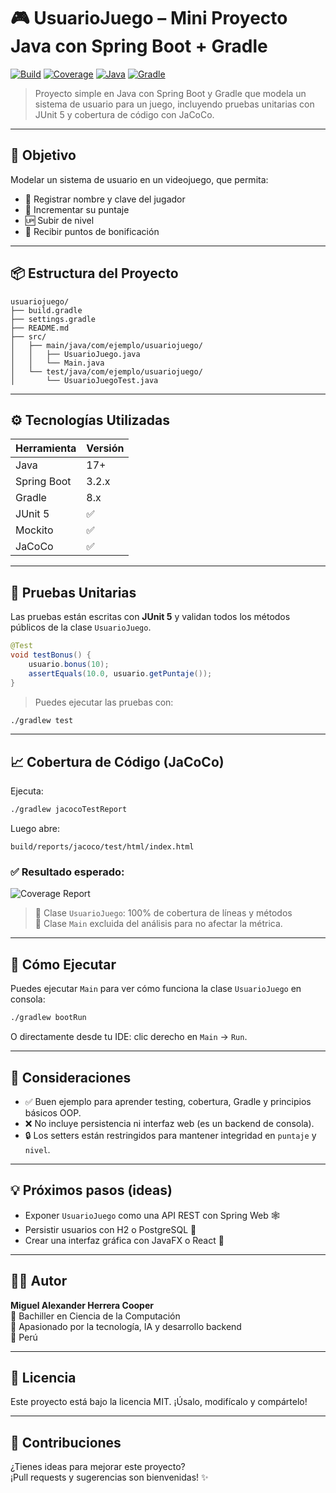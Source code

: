 # 🎮 UsuarioJuego – Mini Proyecto Java con Spring Boot + Gradle

[![Build](https://img.shields.io/badge/build-passing-brightgreen?style=flat-square)]()
[![Coverage](https://img.shields.io/badge/coverage-100%25-success?style=flat-square)]()
[![Java](https://img.shields.io/badge/Java-17-blue?style=flat-square)]()
[![Gradle](https://img.shields.io/badge/Gradle-8.7-green?style=flat-square)]()

> Proyecto simple en Java con Spring Boot y Gradle que modela un sistema de usuario para un juego, incluyendo pruebas unitarias con JUnit 5 y cobertura de código con JaCoCo.

---

## 🧠 Objetivo

Modelar un sistema de usuario en un videojuego, que permita:

- 📛 Registrar nombre y clave del jugador
- 🧮 Incrementar su puntaje
- 🆙 Subir de nivel
- 🎁 Recibir puntos de bonificación

---

## 📦 Estructura del Proyecto

```
usuariojuego/
├── build.gradle
├── settings.gradle
├── README.md
├── src/
│   ├── main/java/com/ejemplo/usuariojuego/
│   │   ├── UsuarioJuego.java
│   │   └── Main.java
│   └── test/java/com/ejemplo/usuariojuego/
│       └── UsuarioJuegoTest.java
```

---

## ⚙️ Tecnologías Utilizadas

| Herramienta      | Versión |
|------------------|---------|
| Java             | 17+     |
| Spring Boot      | 3.2.x   |
| Gradle           | 8.x     |
| JUnit 5          | ✅      |
| Mockito          | ✅      |
| JaCoCo           | ✅      |

---

## 🧪 Pruebas Unitarias

Las pruebas están escritas con **JUnit 5** y validan todos los métodos públicos de la clase `UsuarioJuego`.

```java
@Test
void testBonus() {
    usuario.bonus(10);
    assertEquals(10.0, usuario.getPuntaje());
}
```

> Puedes ejecutar las pruebas con:
```bash
./gradlew test
```

---

## 📈 Cobertura de Código (JaCoCo)

Ejecuta:
```bash
./gradlew jacocoTestReport
```

Luego abre:

```
build/reports/jacoco/test/html/index.html
```

### ✅ Resultado esperado:
![Coverage Report](https://i.imgur.com/q1ZNdZp.png)

> 🎯 Clase `UsuarioJuego`: 100% de cobertura de líneas y métodos  
> 🚫 Clase `Main` excluida del análisis para no afectar la métrica.

---

## 🚀 Cómo Ejecutar

Puedes ejecutar `Main` para ver cómo funciona la clase `UsuarioJuego` en consola:

```bash
./gradlew bootRun
```

O directamente desde tu IDE: clic derecho en `Main` → `Run`.

---

## 📌 Consideraciones

- ✅ Buen ejemplo para aprender testing, cobertura, Gradle y principios básicos OOP.
- ❌ No incluye persistencia ni interfaz web (es un backend de consola).
- 🔒 Los setters están restringidos para mantener integridad en `puntaje` y `nivel`.

---

## 💡 Próximos pasos (ideas)

- Exponer `UsuarioJuego` como una API REST con Spring Web 🕸️  
- Persistir usuarios con H2 o PostgreSQL 💾  
- Crear una interfaz gráfica con JavaFX o React 🎨

---

## 👨‍💻 Autor

**Miguel Alexander Herrera Cooper**  
🧠 Bachiller en Ciencia de la Computación  
🚀 Apasionado por la tecnología, IA y desarrollo backend  
📍 Perú

---

## 📃 Licencia

Este proyecto está bajo la licencia MIT. ¡Úsalo, modifícalo y compártelo!

---

## 🤝 Contribuciones

¿Tienes ideas para mejorar este proyecto?  
¡Pull requests y sugerencias son bienvenidas! ✨